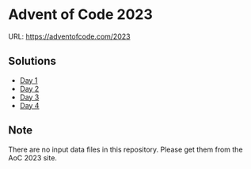 # Advent of Code 2023

URL: https://adventofcode.com/2023

## Solutions

* [Day 1](./day_01/)
* [Day 2](./day_02/)
* [Day 3](./day_03/)
* [Day 4](./day_04/)

## Note

There are no input data files in this repository.
Please get them from the AoC 2023 site.
